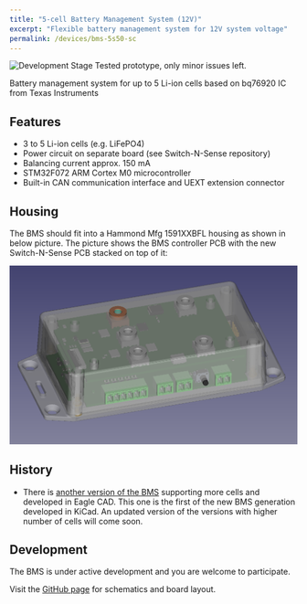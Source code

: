 ```yaml
---
title: "5-cell Battery Management System (12V)"
excerpt: "Flexible battery management system for 12V system voltage"
permalink: /devices/bms-5s50-sc
---
```


![Development Stage](https://img.shields.io/badge/development%20stage-release%20candidate-yellow.svg) Tested prototype, only minor issues left.

Battery management system for up to 5 Li-ion cells based on bq76920 IC from Texas Instruments

## Features

- 3 to 5 Li-ion cells (e.g. LiFePO4)
- Power circuit on separate board (see Switch-N-Sense repository)
- Balancing current approx. 150 mA
- STM32F072 ARM Cortex M0 microcontroller
- Built-in CAN communication interface and UEXT extension connector

## Housing

The BMS should fit into a Hammond Mfg 1591XXBFL housing as shown in below picture. The picture shows the BMS controller PCB with the new Switch-N-Sense PCB stacked on top of it:

![Libre Solar BMS 5s including housing](/images/bms5s_freecad_housing.png)

## History

- There is [another version of the BMS](https://github.com/LibreSolar/BMS48V)  supporting more cells and developed in Eagle CAD. This one is the first of the new BMS generation developed in KiCad. An updated version of the versions with higher number of cells will come soon.

## Development

The BMS is under active development and you are welcome to participate.

Visit the [GitHub page](https://github.com/LibreSolar/BMS-5S50-SC) for schematics and board layout.

